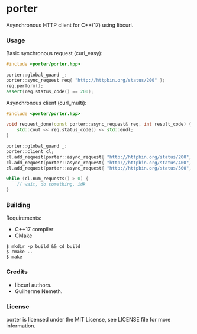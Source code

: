 # porter

Asynchronous HTTP client for C++(17) using libcurl.

### Usage

Basic synchronous request (curl_easy):

```c++
#include <porter/porter.hpp>

porter::global_guard _;
porter::sync_request req{ "http://httpbin.org/status/200" };
req.perform();
assert(req.status_code() == 200);
```

Asynchronous client (curl_multi):

```c++
#include <porter/porter.hpp>

void request_done(const porter::async_request& req, int result_code) {
    std::cout << req.status_code() << std::endl;
}

porter::global_guard _;
porter::client cl;
cl.add_request(porter::async_request{ "http://httpbin.org/status/200", request_done });
cl.add_request(porter::async_request{ "http://httpbin.org/status/400", request_done });
cl.add_request(porter::async_request{ "http://httpbin.org/status/500", request_done });

while (cl.num_requests() > 0) {
    // wait, do something, idk
}
```

### Building

Requirements:

- C++17 compiler
- CMake

```
$ mkdir -p build && cd build
$ cmake ..
$ make
```

### Credits

- libcurl authors.
- Guilherme Nemeth.

### License

porter is licensed under the MIT License, see LICENSE file for more information.